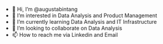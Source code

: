 - 👋 Hi, I’m @augustabintang
- 👀 I’m interested in Data Analysis and Product Management
- 🌱 I’m currently learning Data Analysis and IT Infrastructure
- 💞️ I’m looking to collaborate on Data Analysis
- 📫 How to reach me via Linkedin and Email

<!---
augustabintang/augustabintang is a ✨ special ✨ repository because its `README.md` (this file) appears on your GitHub profile.
You can click the Preview link to take a look at your changes.
--->
